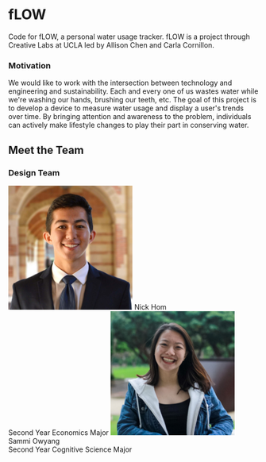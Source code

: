 # fLOW
Code for fLOW, a personal water usage tracker. fLOW is a project through Creative Labs at UCLA led by Allison Chen and Carla Cornillon.

### Motivation
We would like to work with the intersection between technology and engineering and sustainability. Each and every one of us wastes water while we're washing our hands, brushing our teeth, etc. The goal of this project is to develop a device to measure water usage and display a user's trends over time. By bringing attention and awareness to the problem, individuals can actively make lifestyle changes to play their part in conserving water.

## Meet the Team
### Design Team
<img src="bio_imgs/nick.jpg" width="250">
Nick Hom<br/>
Second Year Economics Major
<img src="bio_imgs/sammi.jpg" width="250">
Sammi Owyang<br/>
Second Year Cognitive Science Major
